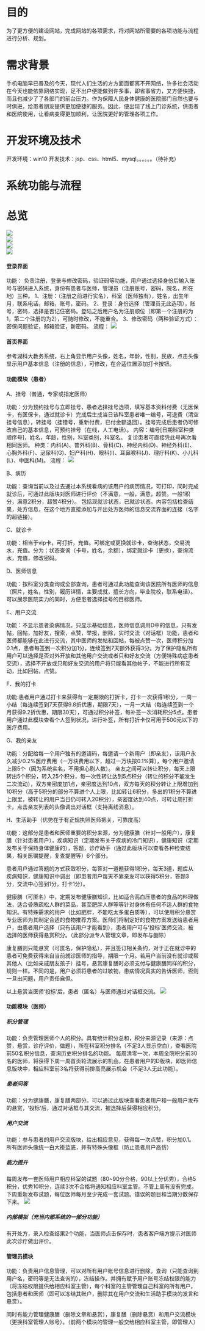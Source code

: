 # 目的
   为了更方便的建设网站，完成网站的各项需求，将对网站所需要的各项功能与流程进行分析、规划。

# 需求背景
   手机电脑早已普及的今天，现代人们生活的方方面面都离不开网络，许多社会活动在今天也能依靠网络实现，足不出户便能做到许多事，即省事省力，又方便快捷，而且也减少了了各部门的前台压力。作为保障人民身体健康的医院部门自然也要与时俱进，给患者朋友提供更加便捷的服务。因此，便出现了线上门诊系统，供患者和医院使用，让看病变得更加顺利，让医院更好的管理各项工作。

# 开发环境及技术
   开发环境：win10
   开发技术：jsp、css、html5、mysql。。。。。。（待补充）

# 系统功能与流程

# 总览
![](./img/1.png)  
![](./img/2.png)  
![](./img/3.png)  
![](./img/4.png)  

#### 登录界面
功能：
负责注册，登录与修改密码，验证码等功能，用户通过选择身份后输入账号与密码进入系统，身份有患者与医师，管理员（注册账号，密码，院名，所在地）三种。
1、注册：（注册之前进行实名），科室（医师独有），姓名，出生年月，联系电话，邮箱，账号，密码。
2、登录：身份选择（管理员无此选项），账号，密码，选择是否记住密码。登陆之后用户名为注册顺位（即第一个注册的为1，第二个注册的为2），可随时修改，不能重合。
3、修改密码（两种验证方式）：密保问题验证，邮箱验证，新密码。
流程：
 ![](./img/5.png)  

#### 首页界面

参考湖科大教务系统，右上角显示用户头像，姓名，年龄，性别，民族，点击头像显示用户基本信息（注册的信息），可修改，在合适位置添加打卡按钮。

#### 功能模块（患者）

A、挂号（普通，专家或指定医师）

功能：分为预约挂号与立即挂号，患者选择挂号选项，填写基本资料付费（无医保卡，有医保卡，通过就诊卡）完成后生成当日该科室患者唯一编号，可退费（清空挂号信息），转挂号（挂错号，重新付费，已付金额退回）。挂号完成后患者仍可修改自己的基本信息，可预约挂号（在线，人工电话）。
内容：编号[日期科室种类顺序号]，姓名，年龄，性别，科室类别，科室名。
复诊患者可直接凭此号再次看相同医师。
种类：内科(A)、普外科(B)、骨科(C)、神经内科(D)、神经外科(E)、心胸外科(F)、泌尿科(G)、妇产科(H)、眼科(I)、耳鼻喉科(J)、理疗科(K)、小儿科(L)、中医科(M)。
流程：
![](./img/6.png)  

B、病历

功能：查询当前以及过去通过本系统看病的该用户的病历情况，可打印，同时完成就诊后，可通过此版块对医师进行评价（不满意，一般，满意，超赞。一般1积分，满意2积分，超赞4积分）。
包括现就诊状态，已就诊状态。内容包括检查结果，处方信息，在这个地方直接添加与开出处方医师的信息交流界面的连接（名字的超链接）。

C、就诊卡

功能：相当于vip卡，可打折，充值。可绑定或更换就诊卡，查询状态，交易流水，充值。分为：状态查询（卡号，姓名，余额），绑定就诊卡（更换），查询流水，充值，修改密码。

D、医师信息

功能：按科室分类查询或全部查询，患者可通过此功能查询该医院所有医师的信息（照片，姓名，性别，履历详情，主要成就，擅长方向，毕业院校，联系电话）。可以展示医院实力的同时，方便患者选择挂号的目标医师。

E、用户交流

功能：不显示患者染病情况，只显示基础信息，医师信息调用D中的信息，只有发帖，回帖，加好友，搜索，点赞，举报，删除，实时交流（对话框）功能，患者和医师都能够在此进行交流，其中医师的发帖和回帖，每被点赞一次，医师积分加0.1点，患者每签到一次积分加1分，连续签到7天额外获得3分。为了保护隐私所有用户可以选择是否对外开放和其他用户交流或者只和好友交流（方便特殊病症患者交流），选择不开放或只和好友交流的用户将只能看其他帖子，不能进行所有互动，比如回帖，点赞。


F、我的打卡

功能:患者用户通过打卡来获得有一定期限的打折卡，打卡一次获得1积分，一周一小结（每连续签到7天获得9.8折优惠，期限7天），一月一大结（每连续签到一个月获得9.2折优惠，期限30天），可通过积分补签，每补签一次消耗积分5点。患者用户通过此模块查看个人签到状况，进行补签，所有打折卡仅可用于500元以下的医疗费用。

G、我的亲友

功能：分配给每一个用户独有的邀请码，每邀请一个新用户（即亲友），该用户永久减少0.2%医疗费用（一万块费用以下，超过一万块按0.1%算），每个用户邀请上限5个（因为系统实名，不用担心刷人数）。
亲友之间可以转让积分，每天上限转出5个积分，转入25个积分，每一次性转让达到5点积分（转让的积分不能发生二次流动），双方亲密度加1点，亲密度达到10点，双方每天的积分转让上限增加到10积分（高于5积分的部分不算进个人上限，比如转让6积分，多出的1积分不算进上限里，被转让的用户当日仍可转入20积分），亲密度达到40点，可转让周打折卡。点击亲友列表的头像调出对话框（支持离线消息）。

H、生活助手（优势在于有正规执照医师把关，可靠度高）

功能：这部分是患者和医师重要的积分来源，分为健康膳（针对一般用户），康复膳（针对患者用户），疾病知识（定期发布关于疾病的冷门知识），健康知识（定期发布关于保持身体健康的），答题，诊疗助手（通过此版块可以查看各种检查结果，相关医嘱提醒，复查提醒等）6个部分。

患者用户通过答题的方式获取积分，每答对一道题获得1积分，每天3道，题库从疾病知识，健康知识中调出（即患者用户每天不靠亲友可以获得5积分，答题3分，交流中心签到1分，打卡1分）。

健康膳（可匿名）中，定期发布健康膳知识，比如适合高血压患者的食品的料理做法，适合骨质疏松人群的菜品，甚至肥胖人群等等针对身体有任何不适人群的食物知识。有特殊需求的用户（比如肥胖，不能吃太多蛋白质等），可以使用积分悬赏专业医师为其制定合适的食物推荐方案。医师们将制定好的食物方案发送给患者用户，由患者用户选择（只有该用户才能看到），患者用户可与‘投标’医师交流，被选择的医师获得悬赏积分。（此部分派专人管理文章，即发布与删除）

康复膳则只能悬赏（可匿名，保护隐私），并且签订相关条约，对于正在就诊中的患者可免费获得来自当前就诊医师的指导，期限一个月。若用户当前没有就诊或帮其他人（比如亲戚朋友孩子）挂号，悬赏康复膳时必须支付与健康膳同样的积分，规则一样。不同的是，用户必须将患者的过敏物，患病情况真实的告诉医师，否则一旦出问题，用户责任自但。

以上悬赏当医师‘投标’后，患者（匿名）与医师通过对话框交流。
![](./img/7.png)  

#### 功能模块（医师）
##### 积分管理
功能：负责管理医师个人的积分。具有统计积分总和，积分来源记录（来源：点赞，悬赏，诊疗评价，做题），所在科室积分排名（不足3人显示空白），查看医院前50名积分信息，查询历史积分排名的功能。
每周清零一次，本周全院积分前30名的医师，将获得下周一周首页轮流展示的机会。在患者用户的D版块，即医师信息版块中，相应科室前3名将获得前排高亮展示机会（不足3人无此功能）。 
##### 患者问答
功能：分为健康膳，康复膳两部分。可以通过此版块查看患者用户和一般用户发布的悬赏，‘投标’后，通过对话框与其交流，被选择后获得相应积分。
##### 用户交流
功能：参与患者的用户交流版块，给出相应意见，获得每一次点赞，积分加0.1。所有医师头像统一白大褂蓝底，并有特殊头像框（防止患者用户高仿）
##### 能力提升
每周发布一套医师用户相应科室的试题（80~90分合格，90以上分优秀），合格5积分，优秀10积分，连续3次不合格将通知相应科室主管。不管上周有没有完成，下周重新发布试题，每位医师每月至少完成一套试题。错误的题目和当期分数保存下来。 
![](./img/8.png)  
##### 内部模拟（充当内部系统的一部分功能）
有开处方，录入检查结果2个功能，当医师点击保存时，患者客户端方提示对医师此次诊疗做出评价。

#### 管理员模块
功能：负责用户信息管理，可以对所有用户账号信息进行删除，查询（只能查询到用户名，密码等是无法查询的），冻结操作。并拥有赋予用户账号冻结权限的能力（将冻结权限提供给相应科室主管），每个科室的主管管理自己科室的所有用户，包括患者和医师（即可以冻结其账户，删除其在用户交流和生活助手模块的发言和悬赏）。

同时有能力管理健康膳（删除文章和悬赏），康复膳（删除悬赏）和用户交流模块（更换科室管理人账号）。（前两个模块的管理一般交给相应科室主管，即管理人）
